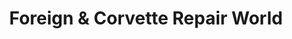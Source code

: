 ---
title: "Foreign & Corvette Repair World"
url: /margate/foreign-und-corvette-repair-world/
shop: Autowerkstatt
---